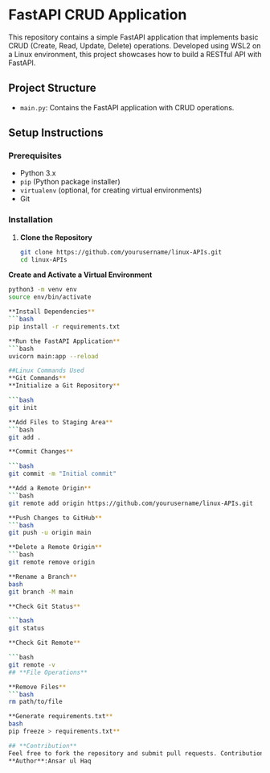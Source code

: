 # FastAPI CRUD Application

This repository contains a simple FastAPI application that implements basic CRUD (Create, Read, Update, Delete) operations. Developed using WSL2 on a Linux environment, this project showcases how to build a RESTful API with FastAPI.

## Project Structure

- `main.py`: Contains the FastAPI application with CRUD operations.

## Setup Instructions

### Prerequisites

- Python 3.x
- `pip` (Python package installer)
- `virtualenv` (optional, for creating virtual environments)
- Git

### Installation

1. **Clone the Repository**

   ```bash
   git clone https://github.com/yourusername/linux-APIs.git
   cd linux-APIs
**Create and Activate a Virtual Environment**
```bash
python3 -m venv env
source env/bin/activate

**Install Dependencies**
```bash
pip install -r requirements.txt

**Run the FastAPI Application**
```bash
uvicorn main:app --reload

##Linux Commands Used
**Git Commands**
**Initialize a Git Repository**

```bash
git init

**Add Files to Staging Area**
```bash
git add .

**Commit Changes**

```bash
git commit -m "Initial commit"

**Add a Remote Origin**
```bash
git remote add origin https://github.com/yourusername/linux-APIs.git

**Push Changes to GitHub**
```bash
git push -u origin main

**Delete a Remote Origin**
```bash
git remote remove origin

**Rename a Branch**
bash
git branch -M main

**Check Git Status**

```bash
git status

**Check Git Remote**

```bash
git remote -v
## **File Operations**

**Remove Files**
```bash
rm path/to/file

**Generate requirements.txt**
bash
pip freeze > requirements.txt**

## **Contribution**
Feel free to fork the repository and submit pull requests. Contributions are welcome!
**Author**:Ansar ul Haq